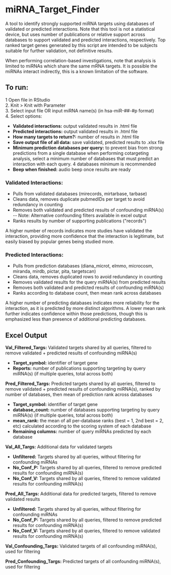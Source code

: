 # miRNA_Target_Finder
A tool to identify strongly supported miRNA targets using databases of validated or predicted interactions. Note that this tool is not a statistical device, but uses number of publications or relative support across databases to support validated and predicted interactions, respectively. Top ranked target genes generated by this script are intended to be subjects suitable for further validation, not definitive results.

When performing correlation-based investigations, note that analysis is limited to miRNAs which share the same mRNA targets. It is possible the miRNAs interact indirectly, this is a known limitation of the software.

## To run:
1 Open file in RStudio\
2. Knit > Knit with Parameter\
3. Select input file OR input miRNA name(s) (in hsa-miR-##-#p format)\
4. Select options:
- **Validated interactions:** output validated results in .html file
- **Predicted interactions:** output validated results in .html file
- **How many targets to return?:** number of results in .html file
- **Save output file of all data:** save validated, predicted results to .xlsx file
- **Minimum prediction databases per query:** to prevent bias from strong predictions from a single database when performing cotargeting analysis, select a minimum number of databases that must predict an interaction with each query. 4 databases minimum is recommended
- **Beep when finished:** audio beep once results are ready

### Validated Interactions:
- Pulls from validated databases (mirecords, mirtarbase, tarbase)
- Cleans data, removes duplicate pubmedIDs per target to avoid redundancy in counting
- Removes both validated and predicted results of confounding miRNA(s)
-- Note: Alternative confounding filters available in excel output
- Ranks results by number of supporting publications ("records")

A higher number of records indicates more studies have validated the interaction, providing more confidence that the interaction is legitimate, but easily biased by popular genes being studied more.


### Predicted Interactions:
- Pulls from prediction databases (diana_microt, elmmo, microcosm, miranda, mirdb, pictar, pita, targetscan)
- Cleans data, removes duplicated rows to avoid redundancy in counting
- Removes validated results for the query miRNA(s) from predicted results
- Removes both validated and predicted results of confounding miRNA(s)
- Ranks according to database count, then mean rank across databases

A higher number of predicting databases indicates more reliability for the interaction, as it is predicted by more distinct algorithms. A lower mean rank further indicates confidence within those predictions, though this is emphasized less than presence of additional predicting databases.

## Excel Output
**Val_Filtered_Targs:** Validated targets shared by all queries, filtered to remove validated + predicted results of confounding miRNA(s)
- **Target_symbol:** identifier of target gene
- **Reports:** number of publications supporting targeting by query miRNA(s) (if multiple queries, total across both)

**Pred_Filtered_Targs:** Predicted targets shared by all queries, filtered to remove validated + predicted results of confounding miRNA(s), ranked by number of databases, then mean of prediction rank across databases
- **Target_symbol:** identifier of target gene
- **database_count:** number of databases supporting targeting by query miRNA(s) (if multiple queries, total across both)
- **mean_rank:** the mean of all per-database ranks (best = 1, 2nd best = 2, etc) calculated according to the scoring system of each database
- **Remaining columns:** number of query miRNAs predicted by each database

**Val_All_Targs:** Additional data for validated targets
- **Unfiltered:** Targets shared by all queries, without filtering for confounding miRNAs
- **No_Conf_P:** Targets shared by all queries, filtered to remove predicted results for confounding miRNA(s)
- **No_Conf_V:** Targets shared by all queries, filtered to remove validated results for confounding miRNA(s)

**Pred_All_Targs:** Additional data for predicted targets, filtered to remove validated results
- **Unfiltered:** Targets shared by all queries, without filtering for confounding miRNAs
- **No_Conf_P:** Targets shared by all queries, filtered to remove predicted results for confounding miRNA(s)
- **No_Conf_V:** Targets shared by all queries, filtered to remove validated results for confounding miRNA(s)

**Val_Confounding_Targs:** Validated targets of all confounding miRNA(s), used for filtering

**Pred_Confounding_Targs:** Predicted targets of all confounding miRNA(s), used for filtering
